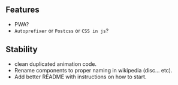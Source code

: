 ## Features
- PWA?
- `Autoprefixer` or `Postcss` or `CSS in js`?

## Stability
- clean duplicated animation code.
- Rename components to proper naming in wikipedia (disc... etc).
- Add better README with instructions on how to start.

